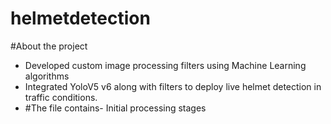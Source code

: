 # helmetdetection
#About the project
- Developed custom image processing filters using Machine Learning algorithms
- Integrated YoloV5 v6 along with filters to deploy live helmet detection in traffic conditions.
- #The file contains- Initial processing stages 
